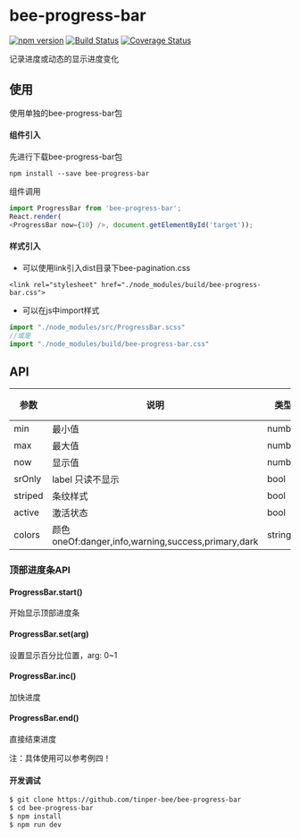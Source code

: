 # bee-progress-bar
[![npm version](https://img.shields.io/npm/v/bee-progress-bar.svg)](https://www.npmjs.com/package/bee-progress-bar)
[![Build Status](https://img.shields.io/travis/tinper-bee/bee-progress-bar/master.svg)](https://travis-ci.org/tinper-bee/bee-progress-bar)
[![Coverage Status](https://coveralls.io/repos/github/tinper-bee/bee-progress-bar/badge.svg?branch=master)](https://coveralls.io/github/tinper-bee/bee-progress-bar?branch=master)


记录进度或动态的显示进度变化

## 使用

使用单独的bee-progress-bar包
#### 组件引入
先进行下载bee-progress-bar包
```
npm install --save bee-progress-bar
```
组件调用
```js
import ProgressBar from 'bee-progress-bar';
React.render(
<ProgressBar now={10} />, document.getElementById('target'));
```
#### 样式引入
- 可以使用link引入dist目录下bee-pagination.css
```
<link rel="stylesheet" href="./node_modules/build/bee-progress-bar.css">
```
- 可以在js中import样式
```js
import "./node_modules/src/ProgressBar.scss"
//或是
import "./node_modules/build/bee-progress-bar.css"
```




## API
|参数|说明|类型|默认值|
|---|----|---|------|
|min|最小值|number|0|
|max|最大值|number|100|
|now|显示值|number |''|
|srOnly|label 只读不显示|bool|false|
|striped|条纹样式|bool|false|
|active|激活状态|bool|false|
|colors|颜色oneOf:danger,info,warning,success,primary,dark|string|''|



### 顶部进度条API


#### ProgressBar.start()
开始显示顶部进度条

#### ProgressBar.set(arg)
设置显示百分比位置，arg: 0~1

#### ProgressBar.inc()
加快进度

#### ProgressBar.end()
直接结束进度

注：具体使用可以参考例四！


#### 开发调试

```sh
$ git clone https://github.com/tinper-bee/bee-progress-bar
$ cd bee-progress-bar
$ npm install
$ npm run dev
```
